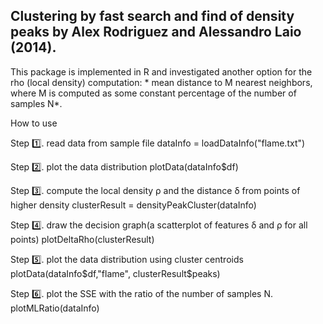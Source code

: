 ##  Clustering by fast search and find of density peaks by Alex Rodriguez and Alessandro Laio (2014).

This package is implemented in R and investigated another option for the rho (local density) computation: * mean distance to M nearest neighbors, where M is computed as some constant percentage of the number of samples N*.

How to use

Step :one:. read data from sample file
dataInfo = loadDataInfo("flame.txt")

Step :two:. plot the data distribution
plotData(dataInfo$df)

Step :three:. compute the local density ρ and the distance δ from points of higher density
clusterResult = densityPeakCluster(dataInfo)

Step :four:. draw the decision graph(a scatterplot of features δ and ρ for all points)
plotDeltaRho(clusterResult)

Step :five:. plot the data distribution using cluster centroids 
plotData(dataInfo$df,"flame", clusterResult$peaks)

Step :six:. plot the SSE with the ratio of the number of samples N.
plotMLRatio(dataInfo)

